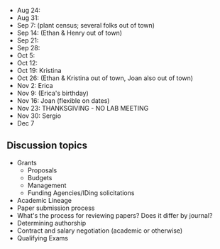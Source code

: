 * Aug 24:
* Aug 31:
* Sep 7: (plant census; several folks out of town)
* Sep 14: (Ethan & Henry out of town)
* Sep 21:
* Sep 28:
* Oct 5:
* Oct 12:
* Oct 19: Kristina
* Oct 26: (Ethan & Kristina out of town, Joan also out of town)
* Nov 2: Erica
* Nov 9: (Erica's birthday)
* Nov 16: Joan (flexible on dates)
* Nov 23: THANKSGIVING - NO LAB MEETING
* Nov 30: Sergio
* Dec 7

## Discussion topics

* Grants
    * Proposals
    * Budgets
    * Management
    * Funding Agencies/IDing solicitations
* Academic Lineage
* Paper submission process
* What's the process for reviewing papers? Does it differ by journal?
* Determining authorship
* Contract and salary negotiation (academic or otherwise)
* Qualifying Exams